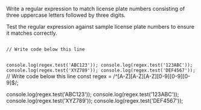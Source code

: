 Write a regular expression to match
license plate numbers consisting of
three uppercase letters followed by
three digits.

Test the regular expression against
sample license plate numbers to ensure
it matches correctly.

<codeblock language="javascript" type="exercise" testMode="fixedInput">
<code>
// Write code below this line

console.log(regex.test('ABC123'));
console.log(regex.test('123ABC'));
console.log(regex.test('XYZ789'));
console.log(regex.test('DEF4567'));
</code>
<solution>
// Write code below this line
const regex = /^[A-Z][A-Z][A-Z][0-9][0-9][0-9]$/;

console.log(regex.test('ABC123'));
console.log(regex.test('123ABC'));
console.log(regex.test('XYZ789'));
console.log(regex.test('DEF4567'));
</solution>
</codeblock>
